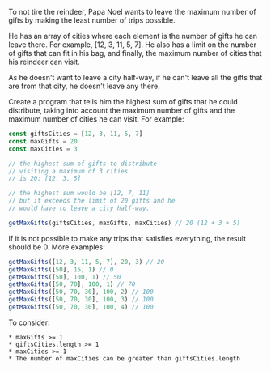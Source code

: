To not tire the reindeer, Papa Noel wants to leave the maximum number of gifts by making the least number of trips possible.

He has an array of cities where each element is the number of gifts he can leave there. For example, [12, 3, 11, 5, 7]. He also has a limit on the number of gifts that can fit in his bag, and finally, the maximum number of cities that his reindeer can visit.

As he doesn't want to leave a city half-way, if he can't leave all the gifts that are from that city, he doesn't leave any there.

Create a program that tells him the highest sum of gifts that he could distribute, taking into account the maximum number of gifts and the maximum number of cities he can visit. For example:

```js
const giftsCities = [12, 3, 11, 5, 7]
const maxGifts = 20
const maxCities = 3

// the highest sum of gifts to distribute
// visiting a maximum of 3 cities
// is 20: [12, 3, 5]

// the highest sum would be [12, 7, 11]
// but it exceeds the limit of 20 gifts and he
// would have to leave a city half-way.

getMaxGifts(giftsCities, maxGifts, maxCities) // 20 (12 + 3 + 5)

```

If it is not possible to make any trips that satisfies everything, the result should be 0. More examples:

```js
getMaxGifts([12, 3, 11, 5, 7], 20, 3) // 20
getMaxGifts([50], 15, 1) // 0
getMaxGifts([50], 100, 1) // 50
getMaxGifts([50, 70], 100, 1) // 70
getMaxGifts([50, 70, 30], 100, 2) // 100
getMaxGifts([50, 70, 30], 100, 3) // 100
getMaxGifts([50, 70, 30], 100, 4) // 100
```

To consider:

    * maxGifts >= 1
    * giftsCities.length >= 1
    * maxCities >= 1
    * The number of maxCities can be greater than giftsCities.length
